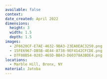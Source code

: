```yaml
---
available: false
context:
date_created: April 2022
dimensions:
  height: 3
  width: 1.5
  depth: 1.5
images:
  - 2F6620CF-E7AE-4632-9BA3-23EA0EAC3250.png
  - 15FE6967-DB5B-4E44-8738-9EF4142CFCDE.png
  - D7F80B54-0283-465D-BB43-D60378A3BDE4.png
locations:
  - Marble Hill, Bronx, NY
material: Jatoba
---
```


